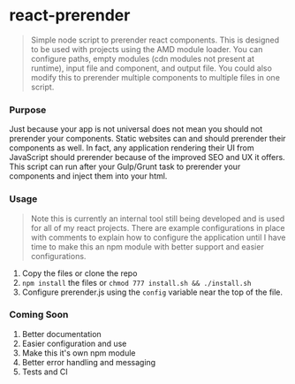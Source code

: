 # react-prerender
>Simple node script to prerender react components.  This is designed to be used with projects using the AMD module loader.  You can configure paths, empty modules (cdn modules not present at runtime), input file and component, and output file.  You could also modify this to prerender multiple components to multiple files in one script.

### Purpose
Just because your app is not universal does not mean you should not prerender your components.  Static websites can and should prerender their components as well. In fact, any application rendering their UI from JavaScript should prerender because of the improved SEO and UX it offers.  This script can run after your Gulp/Grunt task to prerender your components and inject them into your html.

### Usage
>Note this is currently an internal tool still being developed and is used for all of my react projects.  There are example configurations in place with comments to explain how to configure the application until I have time to make this an npm module with better support and easier configurations.

1. Copy the files or clone the repo
2. `npm install` the files or `chmod 777 install.sh && ./install.sh`
3. Configure prerender.js using the `config` variable near the top of the file.

### Coming Soon
1. Better documentation
2. Easier configuration and use
3. Make this it's own npm module
4. Better error handling and messaging
5. Tests and CI

